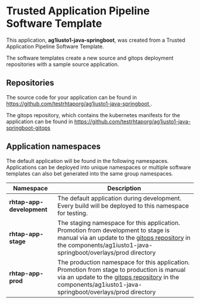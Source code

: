 # Trusted Application Pipeline Software Template

This application, **ag1iusto1-java-springboot**, was created from a Trusted Application Pipeline Software Template.

The software templates create a new source and gitops deployment repositories with a sample source application. 

## Repositories

The source code for your application can be found in [https://github.com/testrhtaporg/ag1iusto1-java-springboot ](https://github.com/testrhtaporg/ag1iusto1-java-springboot ).
 
The gitops repository, which contains the kubernetes manifests for the application can be found in 
[https://github.com/testrhtaporg/ag1iusto1-java-springboot-gitops ](https://github.com/testrhtaporg/ag1iusto1-java-springboot-gitops ) 

## Application namespaces 

The default application will be found in the following namespaces. Applications can be deployed into unique namespaces or multiple software templates can also bet generated into the same group namespaces.  

|  Namespace   |  Description   |  
| -------- | -------- |   
| **rhtap-app-development** | The default application during development. Every build will be deployed to this namespace for testing. | 
| **rhtap-app-stage** | The staging namespace for this application. Promotion from development to stage is manual via an update to the [gitops repository](https://github.com/testrhtaporg/ag1iusto1-java-springboot-gitops ) in the components/ag1iusto1-java-springboot/overlays/prod directory |  
| **rhtap-app-prod** | The production namespace for this application. Promotion from stage to production is manual via an update to the [gitops repository](https://github.com/testrhtaporg/ag1iusto1-java-springboot-gitops ) in the components/ag1iusto1-java-springboot/overlays/prod directory | 